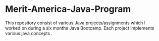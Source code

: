 # Merit-America-Java-Program
This repository consist of various Java projects/assignments which I worked on during a six months Java Bootcamp.
Each project implements various java concepts . 
